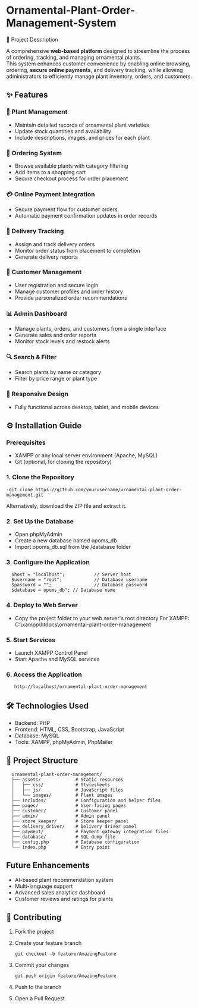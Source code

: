 #  Ornamental-Plant-Order-Management-System

📌 Project Description

A comprehensive **web-based platform** designed to streamline the process of ordering, tracking, and managing ornamental plants.  
This system enhances customer convenience by enabling online browsing, ordering, **secure online payments**, and delivery tracking, while allowing administrators to efficiently manage plant inventory, orders, and customers.

## ✨ Features

### 🌱 Plant Management
   - Maintain detailed records of ornamental plant varieties
   - Update stock quantities and availability
   - Include descriptions, images, and prices for each plant
  
### 🛒 Ordering System
   - Browse available plants with category filtering
   - Add items to a shopping cart
   - Secure checkout process for order placement

### 💳 Online Payment Integration
  - Secure payment flow for customer orders
  - Automatic payment confirmation updates in order records

### 🚚 Delivery Tracking
  - Assign and track delivery orders
  - Monitor order status from placement to completion
  - Generate delivery reports

### 👤 Customer Management
  - User registration and secure login
  - Manage customer profiles and order history
  - Provide personalized order recommendations

### 📊 Admin Dashboard
  - Manage plants, orders, and customers from a single interface
  - Generate sales and order reports
  - Monitor stock levels and restock alerts

###  🔍 Search & Filter
  - Search plants by name or category
  - Filter by price range or plant type

### 📱 Responsive Design
  - Fully functional across desktop, tablet, and mobile devices
    

## ⚙️ Installation Guide
   ### **Prerequisites**
  - XAMPP or any local server environment (Apache, MySQL)
  - Git (optional, for cloning the repository)
### 1. Clone the Repository
    -git clone https://github.com/yourusername/ornamental-plant-order-management.git
Alternatively, download the ZIP file and extract it.

### 2. Set Up the Database
   - Open phpMyAdmin
   - Create a new database named opoms_db
   - Import opoms_db.sql from the /database folder
     
### 3. Configure the Application
      $host = "localhost";           // Server host
      $username = "root";            // Database username
      $password = "";                // Database password
      $database = opoms_db"; // Database name
      
### 4. Deploy to Web Server
   - Copy the project folder to your web server's root directory
     For XAMPP: C:\xampp\htdocs\ornamental-plant-order-management

### 5. Start Services
   - Launch XAMPP Control Panel
   - Start Apache and MySQL services
     
### 6. Access the Application
       http://localhost/ornamental-plant-order-management

## 🛠️ Technologies Used
  - Backend: PHP
  - Frontend: HTML, CSS, Bootstrap, JavaScript
  - Database: MySQL
  - Tools: XAMPP, phpMyAdmin, PhpMailer

## 📂 Project Structure

      ornamental-plant-order-management/
      ├── assets/             # Static resources
      │   ├── css/            # Stylesheets
      │   ├── js/             # JavaScript files
      │   └── images/         # Plant images
      ├── includes/           # Configuration and helper files
      ├── pages/              # User-facing pages
      ├── customer/           # Customer panel
      ├── admin/              # Admin panel
      ├── store_keeper/       # Store keeper panel
      ├── delivery_driver/    # Delivery driver panel
      ├── payment/            # Payment gateway integration files
      ├── database/           # SQL dump file
      ├── config.php          # Database configuration
      └── index.php           # Entry point

## Future Enhancements
  - AI-based plant recommendation system
  - Multi-language support
  - Advanced sales analytics dashboard
  - Customer reviews and ratings for plants
    
## 👥 Contributing
   1.  Fork the project
   2.  Create your feature branch
   
           git checkout -b feature/AmazingFeature
   3. Commit your changes
      
          git push origin feature/AmazingFeature
   4. Push to the branch
   5. Open a Pull Request
